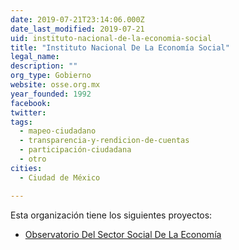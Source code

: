 ```yaml
---
date: 2019-07-21T23:14:06.000Z
date_last_modified: 2019-07-21
uid: instituto-nacional-de-la-economia-social
title: "Instituto Nacional De La Economía Social"
legal_name: 
description: ""
org_type: Gobierno
website: osse.org.mx
year_founded: 1992
facebook: 
twitter: 
tags:
  - mapeo-ciudadano
  - transparencia-y-rendicion-de-cuentas
  - participación-ciudadana
  - otro
cities: 
  - Ciudad de México

---
```


Esta organización tiene los siguientes proyectos:

- [Observatorio Del Sector Social De La Economía](/proyectos/observatorio-del-sector-social-de-la-economia)
